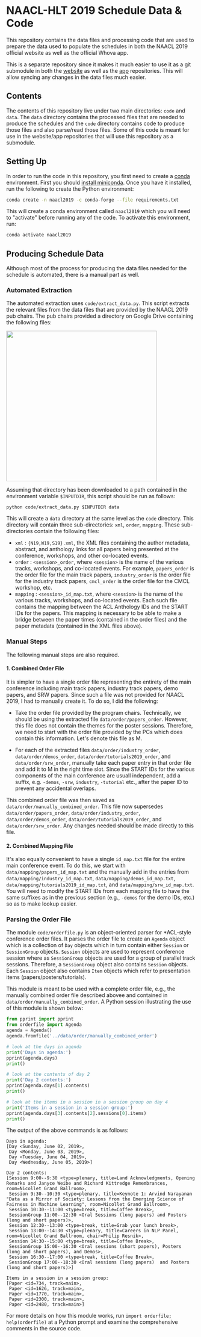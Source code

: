 # NAACL-HLT 2019 Schedule Data & Code

This repository contains the data files and processing code that are used to prepare the data used to populate the schedules in both the NAACL 2019 official website as well as the official Whova app.

This is a separate repository since it makes it much easier to use it as a git submodule in both the [website](https://github.com/naacl-org/naacl-hlt-2019) as well as the [app](https://github.com/naacl-org/naacl-app-2019) repositories. This will allow syncing any changes in the data files much easier.

## Contents

The contents of this repository live under two main directories: `code` and `data`. The `data` directory contains the processed files that are needed to produce the schedules and the `code` directory contains code to produce those files and also parse/read those files. Some of this code is meant for use in the website/app repositories that will use this repository as a submodule.

## Setting Up

In order to run the code in this repository, you first need to create a [conda](https://conda.io/en/latest/) environment. First you should [install miniconda](https://conda.io/en/latest/miniconda.html). Once you have it installed, run the following to create the Python environment:

```bash
conda create -n naacl2019 -c conda-forge --file requirements.txt
```

This will create a conda environment called `naacl2019` which you will need to "activate" before running any of the code. To activate this environment, run:

```bash
conda activate naacl2019
```

## Producing Schedule Data

Although most of the process for producing the data files needed for the schedule is automated, there is a manual part as well.

### Automated Extraction

The automated extraction uses `code/extract_data.py`. This script extracts the relevant files from the data files that are provided by the NAACL 2019 pub chairs. The pub chairs provided a directory on Google Drive containing the following files:

<img src="google_drive.png" width="400">

Assuming that directory has been downloaded to a path contained in the environment variable `$INPUTDIR`, this script should be run as follows:

```
python code/extract_data.py $INPUTDIR data
```

This will create a `data` directory at the same level as the `code` directory. This directory will contain three sub-directories: `xml`, `order`, `mapping`. These sub-directories contain the following files:

- `xml` : `{N19,W19,S19}.xml`, the XML files containing the author metadata, abstract, and anthology links for all papers being presented at the conference, workshops, and other co-located events. 
- `order` : `<session>_order`, where `<session>` is the name of the various tracks, workshops, and co-located events. For example, `papers_order` is the order file for the main track papers, `industry_order` is the order file for the industry track papers, `cmcl_order` is the order file for the CMCL workshop, etc. 
- `mapping` : `<session>_id_map.txt`, where `<session>` is the name of the various tracks, workshops, and co-located events. Each such file contains the mapping between the ACL Anthology IDs and the START IDs for the papers. This mapping is necessary to be able to make a bridge between the paper times (contained in the order files) and the paper metadata (contained in the XML files above).

### Manual Steps

The following manual steps are also required.

#### 1. Combined Order File

It is simpler to have a single order file representing the entirety of the main conference including main track papers, industry track papers, demo papers, and SRW papers. Since such a file was not provided for NAACL 2019, I had to manually create it. To do so, I did the following:

- Take the order file provided by the program chairs. Technically, we should be using the extracted file `data/order/papers_order`. However, this file does not contain the themes for the poster sessions. Therefore, we need to start with the order file provided by the PCs which does contain this information. Let's denote this file as M.

- For each of the extracted files `data/order/industry_order`, `data/order/demos_order`, `data/order/tutorials2019_order`, and `data/order/srw_order`, manually take each paper entry in that order file and add it to M in the right time slot. Since the START IDs for the various components of the main conference are usuall independent, add a suffix, e.g. `-demos`, `-srw`, `industry`, `-tutorial` etc., after the paper ID to prevent any accidental overlaps.

This combined order file was then saved as `data/order/manually_combined_order`. This file now supersedes `data/order/papers_order`, `data/order/industry_order`, `data/order/demos_order`, `data/order/tutorials2019_order`, and `data/order/srw_order`. Any changes needed should be made directly to this file.

#### 2. Combined Mapping File

It's also equally convenient to have a single `id_map.txt` file for the entire main conference event. To do this, we start with `data/mapping/papers_id_map.txt` and the manually add in the entries from `data/mapping/industry_id_map.txt`, `data/mapping/demos_id_map.txt`, `data/mapping/tutorials2019_id_map.txt`, and `data/mapping/srw_id_map.txt`. You will need to modify the START IDs from each mapping file to have the same suffixes as in the previous section (e.g., `-demos` for the demo IDs, etc.) so as to make lookup easier.

### Parsing the Order File

The module `code/orderfile.py` is an object-oriented parser for \*ACL-style conference order files. It parses the order file to create an `Agenda` object which is a collection of `Day` objects which in turn contain either `Session` or `SessionGroup` objects. `Session` objects are used to represent conference session where as `SessionGroup` objects are used for a group of parallel track sessions. Therefore, a `SessionGroup` object also contains `Session` objects. Each `Session` object also contains `Item` objects which refer to presentation items (papers/posters/tutorials). 

This module is meant to be used with a complete order file, e.g., the manually combined order file described abovee and contained in `data/order/manually_combined_order`. A Python session illustrating the use of this module is shown below:

```python
from pprint import pprint
from orderfile import Agenda
agenda = Agenda()
agenda.fromfile('../data/order/manually_combined_order')

# look at the days in agenda
print('Days in agenda:')
pprint(agenda.days)
print()

# look at the contents of day 2
print('Day 2 contents:')
pprint(agenda.days[1].contents)
print()

# look at the items in a session in a session group on day 4
print('Items in a session in a session group:')
pprint(agenda.days[3].contents[2].sessions[0].items)
print()
```

The output of the above commands is as follows:

```
Days in agenda:
[Day <Sunday, June 02, 2019>,
 Day <Monday, June 03, 2019>,
 Day <Tuesday, June 04, 2019>,
 Day <Wednesday, June 05, 2019>]

Day 2 contents:
[Session 9:00--9:30 <type=plenary, title=Land Acknowledgments, Opening Remarks and Janyce Weibe and Richard Kittredge Remembrances, room=Nicollet Grand Ballroom>,
 Session 9:30--10:30 <type=plenary, title=Keynote 1: Arvind Narayanan "Data as a Mirror of Society: Lessons from the Emerging Science of Fairness in Machine Learning", room=Nicollet Grand Ballroom>,
 Session 10:30--11:00 <type=break, title=Coffee Break>,
 SessionGroup 11:00--12:30 <Oral Sessions (long papers) and Posters (long and short papers)>,
 Session 12:30--13:00 <type=break, title=Grab your lunch break>,
 Session 13:00--14:30 <type=plenary, title=Careers in NLP Panel, room=Nicollet Grand Ballroom, chair=Philip Resnik>,
 Session 14:30--15:00 <type=break, title=Coffee Break>,
 SessionGroup 15:00--16:30 <Oral sessions (short papers), Posters (long and short papers), and Demos>,
 Session 16:30--17:00 <type=break, title=Coffee Break>,
 SessionGroup 17:00--18:30 <Oral sessions (long papers)  and Posters (long and short papers)>]

Items in a session in a session group:
[Paper <id=734, track=main>,
 Paper <id=1626, track=main>,
 Paper <id=1770, track=main>,
 Paper <id=2300, track=main>,
 Paper <id=2480, track=main>]
```

For more details on how this module works, run `import orderfile; help(orderfile)` at a Python prompt and examine the comprehensive comments
in the source code.